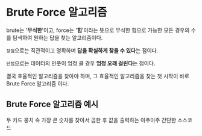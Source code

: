 # Brute Force 알고리즘

brute는 '**무식한**'이고, force는 '**힘**'이라는 뜻으로 무식한 힘으로 가능한 모든 경우의 수를 탐색하여 원하는 답을 찾는 알고리즘이다.

`장점`으로는 직관적이고 명확하며 **답을 확실하게 찾을 수 있다**는 점이다.

`단점`으로는 데이터의 인풋이 엄청 클 경우 **엄청 오래 걸린다**는 점이다. 

결국 효율적인 알고리즘을 찾아야 하며, 그 효율적인 알고리즘을 찾는 첫 시작이 바로 Brute Force 알고리즘 이다.





## Brute Force 알고리즘 예시

두 카드 뭉치 속 가장 큰 숫자를 찾아서 곱한 후 값을 출력하는 아주아주 간단한 소스코드

<script src="https://gist.github.com/madfalc0n/3a149e02c7d9bd50bc13ebea7ba8e6fb.js"></script>

